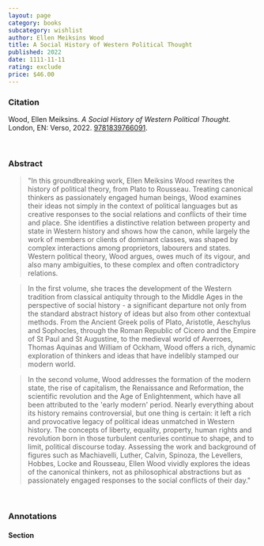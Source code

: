 ```yaml
---
layout: page
category: books
subcategory: wishlist
author: Ellen Meiksins Wood
title: A Social History of Western Political Thought
published: 2022
date: 1111-11-11
rating: exclude
price: $46.00
---
```


### Citation

Wood, Ellen Meiksins. *A Social History of Western Political Thought.* London, EN: Verso, 2022. [9781839766091](https://www.versobooks.com/en-ca/products/2820-a-social-history-of-western-political-thought).

<br>

### Abstract

> "In this groundbreaking work, Ellen Meiksins Wood rewrites the history of political theory, from Plato to Rousseau. Treating canonical thinkers as passionately engaged human beings, Wood examines their ideas not simply in the context of political languages but as creative responses to the social relations and conflicts of their time and place. She identifies a distinctive relation between property and state in Western history and shows how the canon, while largely the work of members or clients of dominant classes, was shaped by complex interactions among proprietors, labourers and states. Western political theory, Wood argues, owes much of its vigour, and also many ambiguities, to these complex and often contradictory relations.

> In the first volume, she traces the development of the Western tradition from classical antiquity through to the Middle Ages in the perspective of social history - a significant departure not only from the standard abstract history of ideas but also from other contextual methods. From the Ancient Greek polis of Plato, Aristotle, Aeschylus and Sophocles, through the Roman Republic of Cicero and the Empire of St Paul and St Augustine, to the medieval world of Averroes, Thomas Aquinas and William of Ockham, Wood offers a rich, dynamic exploration of thinkers and ideas that have indelibly stamped our modern world.

> In the second volume, Wood addresses the formation of the modern state, the rise of capitalism, the Renaissance and Reformation, the scientific revolution and the Age of Enlightenment, which have all been attributed to the 'early modern' period. Nearly everything about its history remains controversial, but one thing is certain: it left a rich and provocative legacy of political ideas unmatched in Western history. The concepts of liberty, equality, property, human rights and revolution born in those turbulent centuries continue to shape, and to limit, political discourse today. Assessing the work and background of figures such as Machiavelli, Luther, Calvin, Spinoza, the Levellers, Hobbes, Locke and Rousseau, Ellen Wood vividly explores the ideas of the canonical thinkers, not as philosophical abstractions but as passionately engaged responses to the social conflicts of their day."

<br>

### Annotations

#### Section

<br>
